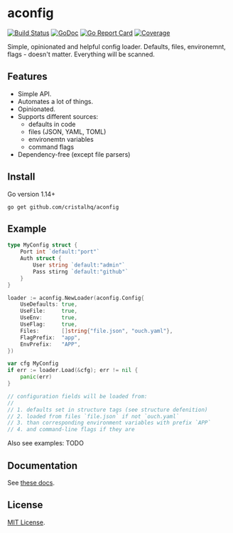 # aconfig

[![Build Status][build-img]][build-url]
[![GoDoc][doc-img]][doc-url]
[![Go Report Card][reportcard-img]][reportcard-url]
[![Coverage][coverage-img]][coverage-url]

Simple, opinionated and helpful config loader. Defaults, files, environemnt, flags - doesn't matter. Everything will be scanned.

## Features

* Simple API.
* Automates a lot of things.
* Opinionated.
* Supports different sources:
  * defaults in code
  * files (JSON, YAML, TOML)
  * environemtn variables
  * command flags  
* Dependency-free (except file parsers)

## Install

Go version 1.14+

```
go get github.com/cristalhq/aconfig
```

## Example

```go
type MyConfig struct {
	Port int `default:"port"`
	Auth struct {
		User string `default:"admin"`
		Pass stirng `default:"github"`
	}
}

loader := aconfig.NewLoader(aconfig.Config{
	UseDefaults: true,
	UseFile:     true,
	UseEnv:      true,
	UseFlag:     true,
	Files:       []string{"file.json", "ouch.yaml"},
	FlagPrefix:  "app",
	EnvPrefix:   "APP",
})

var cfg MyConfig
if err := loader.Load(&cfg); err != nil {
	panic(err)
}

// configuration fields will be loaded from:
//
// 1. defaults set in structure tags (see structure defenition)
// 2. loaded from files `file.json` if not `ouch.yaml`
// 3. than corresponding environment variables with prefix `APP`
// 4. and command-line flags if they are
```

Also see examples: TODO

## Documentation

See [these docs][doc-url].

## License

[MIT License](LICENSE).

[build-img]: https://github.com/cristalhq/aconfig/workflows/build/badge.svg
[build-url]: https://github.com/cristalhq/aconfig/actions
[doc-img]: https://godoc.org/github.com/cristalhq/aconfig?status.svg
[doc-url]: https://pkg.go.dev/github.com/cristalhq/aconfig
[reportcard-img]: https://goreportcard.com/badge/cristalhq/aconfig
[reportcard-url]: https://goreportcard.com/report/cristalhq/aconfig
[coverage-img]: https://codecov.io/gh/cristalhq/aconfig/branch/master/graph/badge.svg
[coverage-url]: https://codecov.io/gh/cristalhq/aconfig
